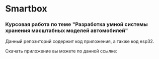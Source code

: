 # Smartbox
### Курсовая работа по теме "Разработка умной системы хранения масштабных моделей автомобилей"

Данный репозиторий содержит код приложения, а также код esp32.

Скачать приложение вы можете по данной ссылке: 